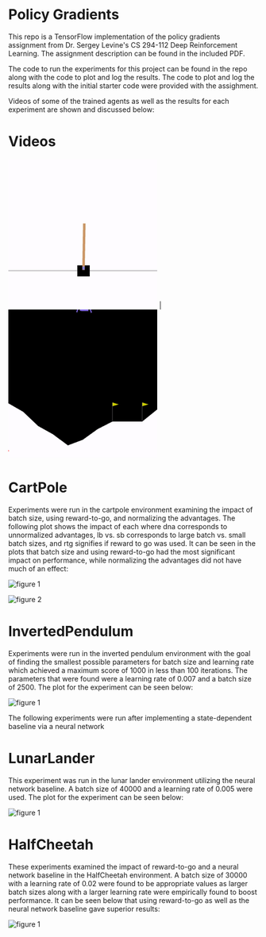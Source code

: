 # Policy Gradients
This repo is a TensorFlow implementation of the policy gradients assignment from Dr. Sergey Levine's CS 294-112 
Deep Reinforcement Learning. The assignment description can be found in the included PDF. 

The code to run the experiments for this project can be found in the repo along with the code to plot and log the results. 
The code to plot and log the results along with the initial starter code were provided with the assighment. 

Videos of some of the trained agents as well as the results for each experiment are shown and discussed below:

# Videos

<img src="/Videos/cartpole.gif" height="300px" width="300px" > | <img src="/Videos/lunar_lander.gif" height="300px" width="300px">

# CartPole

Experiments were run in the cartpole environment examining the impact of batch size, using reward-to-go, and normalizing the advantages. The following plot shows the impact of each where dna corresponds to unnormalized advantages, lb vs. sb corresponds to large batch vs. small batch sizes, and rtg signifies if reward to go was used. It can be seen in the plots that batch size and using reward-to-go had the most significant impact on performance, while normalizing the advantages did not have much of an effect:

![figure 1](https://raw.github.com/JackBrady/Policy_Gradients/master/Plots/small_batch_cart_pole.png)

![figure 2](https://raw.github.com/JackBrady/Policy_Gradients/master/Plots/large_batch_cart_pole.png)

# InvertedPendulum

Experiments were run in the inverted pendulum environment with the goal of finding the smallest possible parameters for batch size and learning rate which achieved a maximum score of 1000 in less than 100 iterations. The parameters that were found were a learning rate of 0.007 and a batch size of 2500. The plot for the experiment can be seen below:

![figure 1](https://raw.github.com/JackBrady/Policy_Gradients/master/Plots/inverted_pend.png)

The following experiments were run after implementing a state-dependent baseline via a neural network

# LunarLander

This experiment was run in the lunar lander environment utilizing the neural network baseline. A batch size of 40000 and a learning rate of 0.005 were used. The plot for the experiment can be seen below:

![figure 1](https://raw.github.com/JackBrady/Policy_Gradients/master/Plots/lunar_lander.png)

# HalfCheetah

These experiments examined the impact of reward-to-go and a neural network baseline in the HalfCheetah environment. A batch size of 30000 with a learning rate of 0.02 were found to be appropriate values as larger batch sizes along with a larger learning rate were empirically found to boost performance. It can be seen below that using reward-to-go as well as the neural network baseline gave superior results:

![figure 1](https://raw.github.com/JackBrady/Policy_Gradients/master/Plots/cheetah_plot.png)






